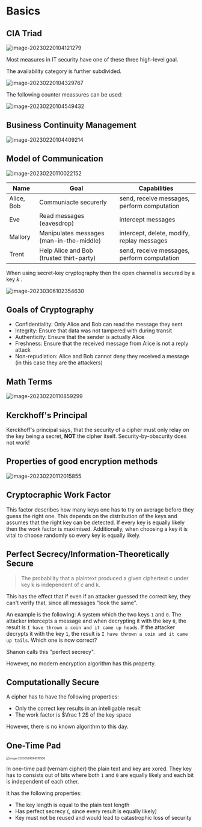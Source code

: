 # Basics

## CIA Triad

![image-20230220104121279](res/0_Basic/image-20230220104121279.png)

Most measures in IT security have one of these three high-level goal.

The availability category is further subdivided.

![image-20230220104329767](res/0_Basic/image-20230220104329767.png)

The following counter meassures can be used:

![image-20230220104549432](res/0_Basic/image-20230220104549432.png)

## Business Continuity Management

![image-20230220104409214](res/0_Basic/image-20230220104409214.png) 

## Model of Communication

![image-20230220110022152](res/0_Basic/image-20230220110022152.png)

| Name       | Goal                                     | Capabilities                                |
| ---------- | ---------------------------------------- | ------------------------------------------- |
| Alice, Bob | Communiacte securerly                    | send, receive messages, perform computation |
| Eve        | Read messages (eavesdrop)                | intercept messages                          |
| Mallory    | Manipulates messages (man-in-the-middle) | intercept, delete, modify, replay messages  |
| Trent      | Help Alice and Bob (trusted thirt-party) | send, receive messages, perform computation |

When using secret-key cryptography then the open channel is secured by a key $k$ .

![image-20230306102354630](res/0_Basic/image-20230306102354630.png)

## Goals of Cryptography

* Confidentiality: Only Alice and Bob can read the message they sent
* Integrity: Ensure that data was not tampered with during transit
* Authenticity: Ensure that the sender is actually Alice
* Freshness:  Ensure that the received message from Alice is not a reply attack
* Non-repudiation: Alice and Bob cannot deny they received a message (in this case they are the attackers)



## Math Terms

![image-20230220110859299](res/0_Basic/image-20230220110859299.png)

## Kerckhoff's Principal

Kerckhoff's principal says, that the security of a cipher must only relay on the key being a secret, **NOT** the cipher itself. Security-by-obscurity does not work!

## Properties of good encryption methods

![image-20230220112015855](res/0_Basic/image-20230220112015855.png)

## Cryptocraphic Work Factor

This factor describes how many keys one has to try on average before they guess the right one. This depends on the distribution of the keys and assumes that the right key can be detected. If every key is equally likely then the work factor is maximised. Additionally, when choosing a key it is vital to choose randomly so every key is equally likely.

## Perfect Secrecy/Information-Theoretically Secure

> The probability that a plaintext produced a given ciphertext c under key k is independent of c and k.

This has the effect that if even if an attacker guessed the correct key, they can't verify that, since all messages "look the same".

An example is the following: A system which the two keys `1` and `0`. The attacker intercepts a message and when decrypting it with the key `0`, the result is `I have thrown a coin and it came up heads`. If the attacker decrypts it with the key `1`, the result is `I have thrown a coin and it came up tails`. Which one is now correct?

Shanon calls this "perfect secrecy".

However, no modern encryption algorithm has this property.

## Computationally Secure

A cipher has to have the following properties:

* Only the correct key results in an intelligable result
* The work factor is $\frac 1 2$ of the key space

However, there is no known algorithm to this day.

## One-Time Pad

<img src="res/0_Basic/image-20230529094518506.png" alt="image-20230529094518506" style="zoom:50%;" />

In one-time pad (vernam cipher) the plain text and key are xored. They key has to consists out of bits where both `1` and `0` are equally likely and each bit is independent of each other.

It has the following properties:

* The key length is equal to the plain text length
* Has perfect secrecy (, since every result is equally likely)
* Key must not be reused and would lead to catastrophic loss of security
